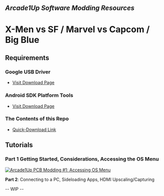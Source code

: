 ## *Arcade1Up Software Modding Resources*
# X-Men vs SF / Marvel vs Capcom / Big Blue


## Requirements

### Google USB Driver
- [Visit Download Page](https://developer.android.com/studio/run/win-usb)

### Android SDK Platform Tools
- [Visit Download Page](https://developer.android.com/studio/releases/platform-tools)


### The Contents of this Repo
- [Quick-Download Link](https://github.com/thecodealwayswins/xvs-mvc-bb-a1up/archive/refs/heads/main.zip)

## Tutorials

### **Part 1** Getting Started, Considerations, Accessing the OS Menu

[![Arcade1Up PCB Modding #1: Accessing OS Menu](https://img.youtube.com/vi/YOUTUBE_VIDEO_ID_HERE/0.jpg)](https://www.youtube.com/watch?v=TldfdO_AGUI)


**Part 2**: Connecting to a PC, Sideloading Apps, HDMI Upscaling/Capturing

-- WIP --